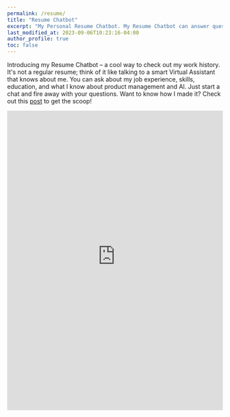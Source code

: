 ```yaml
---
permalink: /resume/
title: "Resume Chatbot"
excerpt: "My Personal Resume Chatbot. My Resume Chatbot can answer questions about Art Kreimer's experience, skills and expertise."
last_modified_at: 2023-09-06T10:23:16-04:00
author_profile: true
toc: false
---
```

Introducing my Resume Chatbot – a cool way to check out my work history. It's not a regular resume; think of it like talking to a smart Virtual Assistant that knows about me. You can ask about my job experience, skills, education, and what I know about product management and AI. Just start a chat and fire away with your questions. Want to know how I made it? Check out this [post](https://www.artkreimer.com/How-To-Build-Resume-Bot-powered-by-llm/) to get the scoop!

<iframe
  src="https://art-career-bot.streamlit.app/?embed=true"
  height="700"
  style="width:100%;border:none;"
></iframe>